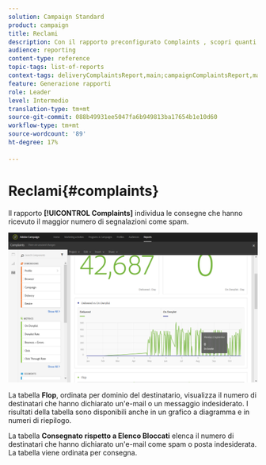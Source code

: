 ```yaml
---
solution: Campaign Standard
product: campaign
title: Reclami
description: Con il rapporto preconfigurato Complaints , scopri quanti tempi di consegna sono stati dichiarati come spam.
audience: reporting
content-type: reference
topic-tags: list-of-reports
context-tags: deliveryComplaintsReport,main;campaignComplaintsReport,main;programComplaintsReport,main
feature: Generazione rapporti
role: Leader
level: Intermedio
translation-type: tm+mt
source-git-commit: 088b49931ee5047fa6b949813ba17654b1e10d60
workflow-type: tm+mt
source-wordcount: '89'
ht-degree: 17%

---
```



# Reclami{#complaints}

Il rapporto **[!UICONTROL Complaints]** individua le consegne che hanno ricevuto il maggior numero di segnalazioni come spam.

![](assets/delivery_reports_complaints.png)

La tabella **Flop**, ordinata per dominio del destinatario, visualizza il numero di destinatari che hanno dichiarato un&#39;e-mail o un messaggio indesiderato. I risultati della tabella sono disponibili anche in un grafico a diagramma e in numeri di riepilogo.

La tabella **Consegnato rispetto a Elenco Bloccati** elenca il numero di destinatari che hanno dichiarato un&#39;e-mail come spam o posta indesiderata. La tabella viene ordinata per consegna.
